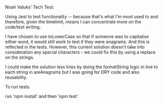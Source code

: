 Noah Valuks' Tech Test:

Using Jest to test functionality -- because that's what I'm most used to and therefore, given the timelimit, means I can concentrate more on the code/test writing.

I have chosen to use toLowerCase so that if someone was to capitalise either word, it would still work to test if they were anagrams. And this is reflected in the tests. However, this current solution doesn't take into consideration any special characters - we could fix this by using a replace on the strings.

I could make the solution less lines by doing the formatString logic in line to each string in areAnagrams but I was going for DRY code and also reusability. 

To run tests: 

run 'npm install' and then 'npm test'
